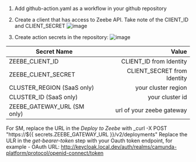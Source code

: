 1. Add github-action.yaml as a workflow in your github repository
2. Create a client that has access to Zeebe API. Take note of the ClIENT_ID and CLIENT_SECRET
![image](https://github.com/user-attachments/assets/02a5a532-d96e-490f-a0fd-8f41bd8e11b1)

4. Create action secrets in the repository:
![image](https://github.com/user-attachments/assets/725dab09-c637-4b86-b4bd-7fb96cf2a57b)


| Secret Name                       |                         Value |
|-----------------------------------|------------------------------:|
|ZEEBE_CLIENT_ID                    | CLIENT_ID from Identity       |
|ZEEBE_CLIENT_SECRET                | CLIENT_SECRET from Identity   |
|CLUSTER_REGION (SaaS only)         | your cluster region           |
|CLUSTER_ID (SaaS only)             | your cluster id               |
|ZEEBE_GATEWAY_URL (SM only)        | url of your zeebe gateway     |


For SM, replace the URL in the *Deploy to Zeebe* with _curl -X POST "https://${{ secrets.ZEEBE_GATEWAY_URL }}/v2/deployments"
Replace the ULR in the *get-bearer-token* step with your Oauth token endpoint, for example - OAuth URL: http://keycloak.local.dev/auth/realms/camunda-platform/protocol/openid-connect/token
